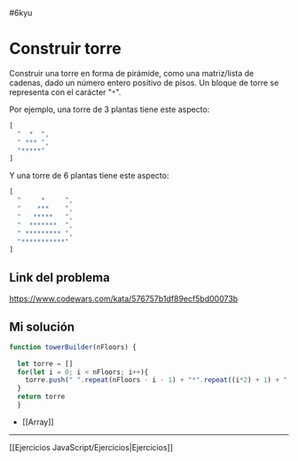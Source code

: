 #6kyu 
# Construir torre

Construir una torre en forma de pirámide, como una matriz/lista de cadenas, dado un número entero positivo de pisos. Un bloque de torre se representa con el carácter "`*`".

Por ejemplo, una torre de 3 plantas tiene este aspecto:

```js
[
  "  *  ",
  " *** ", 
  "*****"
]
```

Y una torre de 6 plantas tiene este aspecto:

```js
[
  "     *     ", 
  "    ***    ", 
  "   *****   ", 
  "  *******  ", 
  " ********* ", 
  "***********"
]
```

## Link del problema

https://www.codewars.com/kata/576757b1df89ecf5bd00073b

## Mi solución

```js
function towerBuilder(nFloors) {
  
  let torre = []
  for(let i = 0; i < nFloors; i++){
    torre.push(" ".repeat(nFloors - i - 1) + "*".repeat((i*2) + 1) + " ".repeat(nFloors - i - 1))
  }
  return torre
  }
```

- [[Array]]

__________

[[Ejercicios JavaScript/Ejercicios|Ejercicios]]